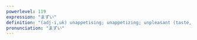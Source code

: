 ```yaml
---
powerlevel: 119
expression: "まずい"
definition: "(adj-i,uk) unappetising; unappetizing; unpleasant (taste, appearance, situation); unskillful; unskilful; bungling; clumsy; ugly; homely; plain; unattractive; awkward; untimely; (P)"
pronunciation: "まずい"
---
```

